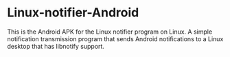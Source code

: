 # Linux-notifier-Android
This is the Android APK for the Linux notifier program on Linux. A simple notification transmission program that sends Android notifications to a Linux desktop that has libnotify support.
